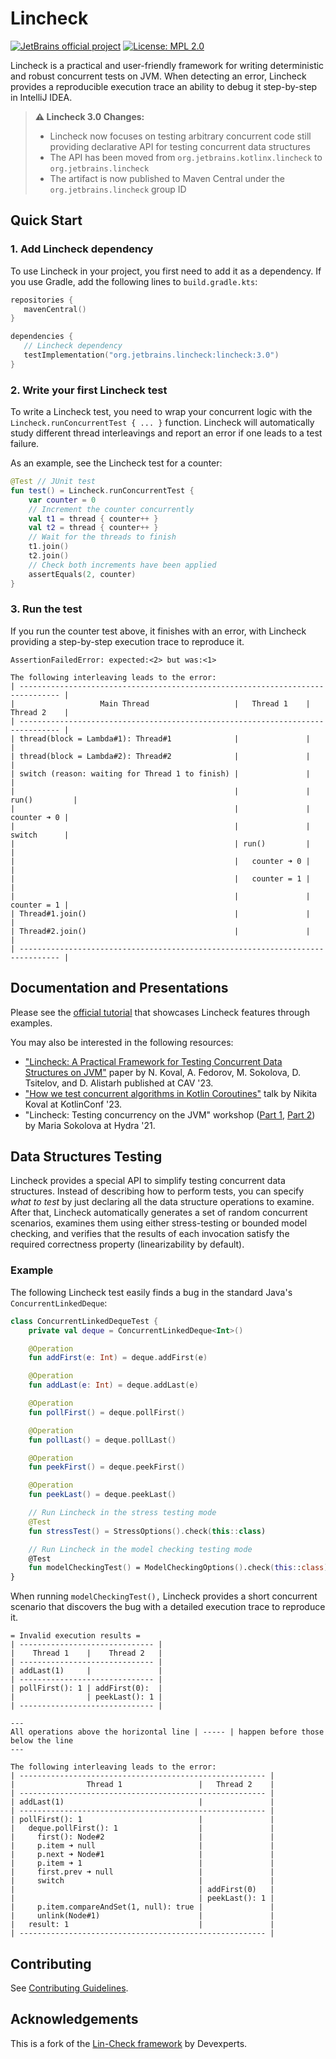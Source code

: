 # Lincheck

[![JetBrains official project](https://jb.gg/badges/official.svg)](https://confluence.jetbrains.com/display/ALL/JetBrains+on+GitHub)
[![License: MPL 2.0](https://img.shields.io/badge/License-MPL_2.0-brightgreen.svg)](https://opensource.org/licenses/MPL-2.0)

Lincheck is a practical and user-friendly framework for writing deterministic and robust concurrent tests on JVM. 
When detecting an error, 
Lincheck provides a reproducible execution trace an ability to debug it step-by-step in IntelliJ IDEA.

> **⚠️ Lincheck 3.0 Changes️:** 
> * Lincheck now focuses on testing arbitrary concurrent code 
    still providing declarative API for testing concurrent data structures
> * The API has been moved from `org.jetbrains.kotlinx.lincheck` to `org.jetbrains.lincheck`
> * The artifact is now published to Maven Central under the `org.jetbrains.lincheck` group ID

## Quick Start

### 1. Add Lincheck dependency
To use Lincheck in your project, you first need to add it as a dependency. If you use Gradle, add the following lines to `build.gradle.kts`:

```kotlin
repositories {
   mavenCentral()
}

dependencies {
   // Lincheck dependency
   testImplementation("org.jetbrains.lincheck:lincheck:3.0")
}
```

### 2. Write your first Lincheck test

To write a Lincheck test,
you need to wrap your concurrent logic with the `Lincheck.runConcurrentTest { ... }` function.
Lincheck will automatically study different thread interleavings and report an error
if one leads to a test failure.

As an example, see the Lincheck test for a counter:

```kotlin
@Test // JUnit test
fun test() = Lincheck.runConcurrentTest {
    var counter = 0
    // Increment the counter concurrently
    val t1 = thread { counter++ }
    val t2 = thread { counter++ }
    // Wait for the threads to finish
    t1.join()
    t2.join()
    // Check both increments have been applied
    assertEquals(2, counter)
}
```

### 3. Run the test

If you run the counter test above, it finishes with an error,
with Lincheck providing a step-by-step execution trace to reproduce it.

```
AssertionFailedError: expected:<2> but was:<1>

The following interleaving leads to the error:
| ------------------------------------------------------------------------------- |
|                   Main Thread                   |   Thread 1    |   Thread 2    |
| ------------------------------------------------------------------------------- |
| thread(block = Lambda#1): Thread#1              |               |               |
| thread(block = Lambda#2): Thread#2              |               |               |
| switch (reason: waiting for Thread 1 to finish) |               |               |
|                                                 |               | run()         |
|                                                 |               |   counter ➜ 0 |
|                                                 |               |   switch      |
|                                                 | run()         |               |
|                                                 |   counter ➜ 0 |               |
|                                                 |   counter = 1 |               |
|                                                 |               |   counter = 1 |
| Thread#1.join()                                 |               |               |
| Thread#2.join()                                 |               |               |
| ------------------------------------------------------------------------------- |
```

## Documentation and Presentations

Please see the [official tutorial](https://kotlinlang.org/docs/lincheck-guide.html) that showcases Lincheck features through examples.

You may also be interested in the following resources:

* ["Lincheck: A Practical Framework for Testing Concurrent Data Structures on JVM"](https://link.springer.com/content/pdf/10.1007/978-3-031-37706-8_8.pdf?pdf=inline%20link) paper by N. Koval, A. Fedorov, M. Sokolova, D. Tsitelov, and D. Alistarh published at CAV '23.
* ["How we test concurrent algorithms in Kotlin Coroutines"](https://youtu.be/jZqkWfa11Js) talk by Nikita Koval at KotlinConf '23.
* "Lincheck: Testing concurrency on the JVM" workshop ([Part 1](https://www.youtube.com/watch?v=YNtUK9GK4pA), [Part 2](https://www.youtube.com/watch?v=EW7mkAOErWw)) by Maria Sokolova at Hydra '21.

## Data Structures Testing

Lincheck provides a special API to simplify testing concurrent data structures. 
Instead of describing how to perform tests, you can specify _what to test_
by just declaring all the data structure operations to examine.
After that, Lincheck automatically generates a set of random concurrent scenarios,
examines them using either stress-testing or bounded model checking, and
verifies that the results of each invocation satisfy the required correctness property (linearizability by default).


### Example 

The following Lincheck test easily finds a bug in the standard Java's `ConcurrentLinkedDeque`:

```kotlin
class ConcurrentLinkedDequeTest {
    private val deque = ConcurrentLinkedDeque<Int>()

    @Operation
    fun addFirst(e: Int) = deque.addFirst(e)

    @Operation
    fun addLast(e: Int) = deque.addLast(e)

    @Operation
    fun pollFirst() = deque.pollFirst()

    @Operation
    fun pollLast() = deque.pollLast()

    @Operation
    fun peekFirst() = deque.peekFirst()

    @Operation
    fun peekLast() = deque.peekLast()

    // Run Lincheck in the stress testing mode
    @Test
    fun stressTest() = StressOptions().check(this::class)

    // Run Lincheck in the model checking testing mode
    @Test
    fun modelCheckingTest() = ModelCheckingOptions().check(this::class)
}
```

When running `modelCheckingTest(),` Lincheck provides a short concurrent scenario 
that discovers the bug with a detailed execution trace to reproduce it.

```text
= Invalid execution results =
| ------------------------------ |
|    Thread 1    |    Thread 2   |
| ------------------------------ |
| addLast(1)     |               |
| ------------------------------ |
| pollFirst(): 1 | addFirst(0):  |
|                | peekLast(): 1 |
| ------------------------------ |

---
All operations above the horizontal line | ----- | happen before those below the line
---

The following interleaving leads to the error:
| ------------------------------------------------------- |
|                Thread 1                 |   Thread 2    |
| ------------------------------------------------------- |
| addLast(1)                              |               |
| ------------------------------------------------------- |
| pollFirst(): 1                          |               |
|   deque.pollFirst(): 1                  |               |
|     first(): Node#2                     |               |
|     p.item ➜ null                       |               |
|     p.next ➜ Node#1                     |               |
|     p.item ➜ 1                          |               |
|     first.prev ➜ null                   |               |
|     switch                              |               |
|                                         | addFirst(0)   |
|                                         | peekLast(): 1 |
|     p.item.compareAndSet(1, null): true |               |
|     unlink(Node#1)                      |               |
|   result: 1                             |               |
| ------------------------------------------------------- |
```

## Contributing 

See [Contributing Guidelines](CONTRIBUTING.md).

## Acknowledgements

This is a fork of the [Lin-Check framework](https://github.com/Devexperts/lin-check) by Devexperts.
